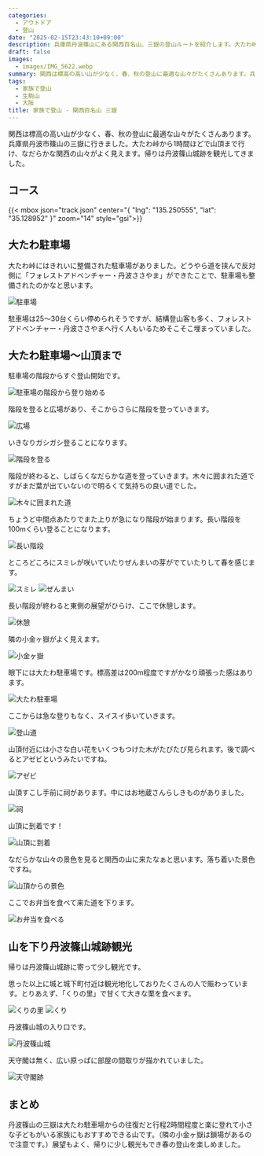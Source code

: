 ```yaml
---
categories:
  - アウトドア
  - 登山
date: "2025-02-15T23:43:10+09:00"
description: 兵庫県丹波篠山にある関西百名山、三嶽の登山ルートを紹介します。大たわ峠から山頂まで約1時間と子供のいる家族にもおすすめできる山です。山頂からはなだらかな関西の山々がよく見えます。
draft: false
images:
  - images/IMG_5622.webp
summary: 関西は標高の高い山が少なく、春、秋の登山に最適な山々がたくさんあります。兵庫県丹波市篠山の三嶽に行きました。大たわ峠から1時間ほどで山頂まで行け、なだらかな関西の山々がよく見えます。帰りは丹波篠山城跡を観光してきました。
tags:
  - 家族で登山
  - 生駒山
  - 大阪
title: 家族で登山 - 関西百名山 三嶽
---
```


関西は標高の高い山が少なく、春、秋の登山に最適な山々がたくさんあります。兵庫県丹波市篠山の三嶽に行きました。大たわ峠から1時間ほどで山頂まで行け、なだらかな関西の山々がよく見えます。帰りは丹波篠山城跡を観光してきました。

## コース

{{< mbox json="track.json" center="{ \"lng\": \"135.250555\", \"lat\": \"35.128952\" }" zoom="14"  style="gsi">}}

## 大たわ駐車場

大たわ峠にはきれいに整備された駐車場がありました。どうやら道を挟んで反対側に「フォレストアドベンチャー・丹波ささやま」ができたことで、駐車場も整備されたのかなと思います。

![駐車場](./images/IMG_5583.webp)

駐車場は25～30台くらい停められそうですが、結構登山客も多く、フォレストアドベンチャー・丹波ささやまへ行く人もいるためそこそこ埋まっていました。

## 大たわ駐車場～山頂まで

駐車場の階段からすぐ登山開始です。

![駐車場の階段から登り始める](./images/IMG_5586.webp)

階段を登ると広場があり、そこからさらに階段を登っていきます。

![広場](./images/IMG_5588.webp)

いきなりガシガシ登ることになります。

![階段を登る](./images/IMG_5589.webp)

階段が終わると、しばらくなだらかな道を登っていきます。木々に囲まれた道ですがまだ葉が出ていないので明るくて気持ちの良い道でした。

![木々に囲まれた道](./images/IMG_5592.webp)

ちょうど中間点あたりでまた上りが急になり階段が始まります。長い階段を100mくらい登ることになります。

![長い階段](./images/IMG_5597.webp)

ところどころにスミレが咲いていたりぜんまいの芽がでていたりして春を感じます。

![スミレ](./images/IMG_5599.webp)
![ぜんまい](./images/IMG_5603.webp)

長い階段が終わると東側の展望がひらけ、ここで休憩します。

![休憩](./images/IMG_5608.webp)

隣の小金ヶ嶽がよく見えます。

![小金ヶ嶽](./images/IMG_5607.webp)

眼下には大たわ駐車場です。標高差は200m程度ですがかなり頑張った感はあります。

![大たわ駐車場](./images/IMG_5610.webp)

ここからは急な登りもなく、スイスイ歩いていきます。

![登山道](./images/IMG_5614.webp)

山頂付近には小さな白い花をいくつもつけた木がたびたび見られます。後で調べるとアゼビというみたいですね。

![アゼビ](./images/IMG_5616.webp)

山頂すこし手前に祠があります。中にはお地蔵さんらしきものがありました。

![祠](./images/IMG_5618.webp)

山頂に到着です！

![山頂に到着](./images/IMG_5621.webp)

なだらかな山々の景色を見ると関西の山に来たなぁと思います。落ち着いた景色ですね。

![山頂からの景色](./images/IMG_5622.webp)

ここでお弁当を食べて来た道を下ります。

![お弁当を食べる](./images/IMG_5624.webp)

## 山を下り丹波篠山城跡観光

帰りは丹波篠山城跡に寄って少し観光です。

思った以上に城と城下町付近は観光地化しておりたくさんの人で賑わっています。とりあえず、「くりの里」で甘くて大きな栗を食べます。

![くりの里](./images/IMG_5638.webp)
![くり](./images/IMG_5642.webp)

丹波篠山城の入り口です。

![丹波篠山城](./images/IMG_5644.webp)

天守閣は無く、広い原っぱに部屋の間取りが描かれていました。

![天守閣跡](./images/IMG_5648.webp)

## まとめ

丹波篠山の三嶽は大たわ駐車場からの往復だと行程2時間程度と楽に登れて小さな子どもがいる家族にもおすすめできる山です。（隣の小金ヶ嶽は鎖場があるので注意です。）展望もよく、帰りに少し観光もでき春の登山を楽しめました。
